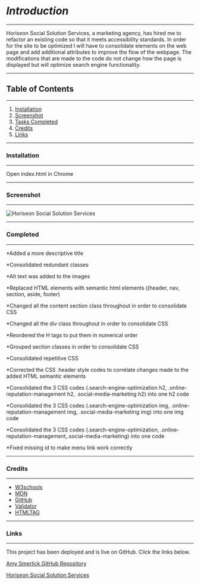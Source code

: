 <HoriseonSocialSolutionServices>

# _**Introduction**_
***
Horiseon Social Solution Services, a marketing agency, has hired me to refactor an existing code so that it meets accessibility standards. In order for the site to be optimized I will have to consolidate elements on the web page and add additional attributes to improve the flow of the webpage. The modifications that are made to the code do not change how the page is displayed but will optimize search engine functionality.
***
## __Table of Contents__
***

1. [Installation](#Installation)
2. [Screenshot](#Screenshot)
3. [Tasks Completed](#Completed)
4. [Credits](#Credits)
5. [Links](#Links)

***
### __Installation__
***

Open index.html in Chrome

***
### __Screenshot__
***
![Horiseon Social Solution Services](https://user-images.githubusercontent.com/77814900/110166202-053ddd80-7dc2-11eb-8695-d30d17022879.png)
***
### __Completed__
***
*Added a more descriptive title

*Consolidated redundant classes

*Alt text was added to the images

*Replaced HTML elements with semantic html elements ((header, nav, section, aside, footer)

*Changed all the content section class throughout in order to consolidate CSS

*Changed all the div class throughout in order to consolidate CSS

*Reordered the H tags to put them in numerical order

*Grouped section classes in order to consolidate CSS

*Consolidated repetitive CSS 

*Corrected the CSS .header style codes to correlate changes made to the added HTML semantic elements 

*Consolidated the 3 CSS codes (.search-engine-optimization h2, .online-reputation-management h2, .social-media-marketing h2) into one h2 code

*Consolidated the 3 CSS codes (.search-engine-optimization img, .online-reputation-management img, .social-media-marketing img) into one img code

*Consolidated the 3 CSS codes (.search-engine-optimization, .online-reputation-management,.social-media-marketing) into one code

*Fixed missing id to make menu link work correctly

***
### __Credits__
***
- [W3schools](https://www.w3schools.com/)
- [MDN](https://developer.mozilla.org/en-US/docs/Web/CSS/CSS_Selectors)
- [GitHub](https://coding-boot-camp.github.io/full-stack/github/professional-readme-guide)
- [Validator](https://validator.w3.org/)
- [HTMLTAG](https://medium.com/@zac_heisey/7-alternatives-to-the-div-html-tag-7c888c7b5036)

***
### __Links__

***
This project has been deployed and is live on GitHub. Click the links below.

[Amy Smerlick GitHub Repository](https://github.com/amysmerlick/Horiseon.git)

[Horiseon Social Solution Services](https://amysmerlick.github.io/Horiseon/)


